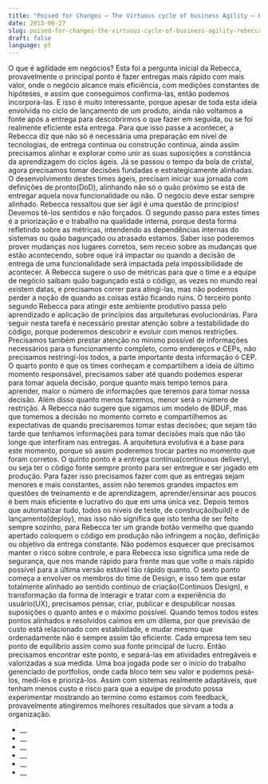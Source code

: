 ```yaml
---
title: "Poised for Changes – The Virtuous cycle of business Agility – Rebecca Parsons"
date: 2013-06-27
slug: poised-for-changes-the-virtuous-cycle-of-business-agility-rebecca-parsons
draft: false
language: pt
---
```


O que é agilidade em negócios? Esta foi a pergunta inicial da Rebecca, provavelmente o principal ponto é fazer entregas mais rápido com mais valor, onde o negócio alcance mais eficiência, com medições constantes de hipóteses, e assim que conseguimos confirma-las, então podemos incorpora-las.
E isso é muito interessante, porque apesar de toda esta ideia envolvida no ciclo de lançamento de um produto, ainda não voltamos a fonte após a entrega para descobrirmos o que fazer em seguida, ou se foi realmente eficiente esta entrega.
Para que isso passe a acontecer, a Rebecca diz que não só é necessária uma preparação em nível de tecnologias, de entrega continua ou construção continua, ainda assim precisamos alinhar e explorar como unir as suas suposições a constância da aprendizagem do ciclos ágeis.
Já se passou o tempo da bola de cristal, agora precisamos tomar decisões fundadas e estrategicamente alinhadas.
O desenvolvimento destes times ágeis, precisam iniciar sua jornada com definições de pronto(DoD), alinhando não só o quão próximo se está de entregar aquela nova funcionalidade ou não. O negócio deve estar sempre alinhado. Rebecca ressaltou que ser ágil é uma questão de princípios! Devemos tê-los sentidos e não forçados. O segundo passo para estes times é a priorização e o trabalho na qualidade interna, porque desta forma refletindo sobre as métricas, intendendo as dependências internas do sistemas ou quão bagunçado ou atrasado estamos. Saber isso poderemos prover mudanças nos lugares corretos, sem receio sobre as mudanças que estão acontecendo, sobre oque irá impactar ou quando a decisão de entrega de uma funcionalidade será impactada pela impossibilidade de acontecer. A Rebecca sugere o uso de métricas para que o time e a equipe de negócio saibam quão bagunçado está o código, as vezes no mundo real existem datas, e precisamos correr para atingi-las, mas não podemos perder a noção de quando as coisas estão ficando ruins.
O terceiro ponto segundo Rebecca para atingir este ambiente produtivo passa pelo aprendizado e aplicação de princípios das arquiteturas evolucionárias. Para seguir nesta tarefa é necessário prestar atenção sobre a testabilidade do código, porque poderemos descobrir e evoluir com menos restrições. Precisamos também prestar atenção no mínimo possível de informações necessários para o funcionamento completo, como endereços e CEPs, não precisamos restringí-los todos, a parte importante desta informação ó CEP.
O quarto ponto é que os times conheçam e compartilhem a ideia de último momento responsável, precisamos saber até quando podemos esperar para tomar aquela decisão, porque quanto mais tempo temos para aprender, maior o número de informações que teremos para tomar nossa decisão. Além disso quanto menos fazemos, menor será o número de restrição. A Rebecca não sugere que sigamos um modelo de BDUF, mas que tomemos a decisão no momento correto e compartilhemos as expectativas de quando precisaremos tomar estas decisões; que sejam tão tarde que tenhamos informações para tomar decisões mais que não tão longe que interfiram nas entregas. A arquitetura evolutiva é a base para este momento, porque só assim poderemos trocar partes no momento que foram corretos.
O quinto ponto é a entrega contínua(continuous delivery), ou seja ter o código fonte sempre pronto para ser entregue e ser jogado em produção. Para fazer isso precisamos fazer com que as entregas sejam menores e mais constantes, assim não teremos grandes impactos em questões de treinamento e de aprendizagem, aprender/ensinar aos poucos é bem mais eficiente e lucrativo do que em uma única vez. Depois temos que automatizar tudo, todos os níveis de teste, de construção(build) e de lançamento(deploy), mas isso não significa que isto tenha de ser feito sempre sozinho, para Rebecca ter um grande botão vermelho que quando apertado coloquem o código em produção não infringem a noção, definição ou objetivo da entrega constante. Não podemos esquecer que precisamos manter o risco sobre controle, e para Rebecca isso significa uma rede de segurança, que nos mande rápido para frente mas que volte o mais rápido possível para a última versão estável tão rápido quanto.
O sexto ponto começa a envolver os membros do time de Design, e isso tem que estar totalmente alinhado ao sentido continuo de criação(Continuos Design), e transformação da forma de interagir e tratar com a experiência do usuário(UX), precisamos pensar, criar, publicar e despublicar nossas suposições o quanto antes e o máximo possível.
Quando temos todos estes pontos alinhados e resolvidos caímos em um dilema, por que previsão de custo está relacionado com estabilidade, e mudar mesmo que ordenadamente não é sempre assim tão eficiente. Cada empresa tem seu ponto de equilíbrio assim como sua fonte principal de lucro. Então precisamos encontrar este ponto, e separá-las em atividades entregáveis e valorizadas a sua medida.
Uma boa jogada pode ser o inicio do trabalho gerenciado de portfolios, onde cada bloco tem seu valor e podemos pesá-los, medí-los e priorizá-los.
Assim com sistemas realmente adaptáveis, que tenham menos custo e risco para que a equipe de produto possa experimentar mostrando ao termino como estamos com feedback, provavelmente atingiremos melhores resultados que sirvam a toda a organização.
- __
- __
- __
- __
- __
- __